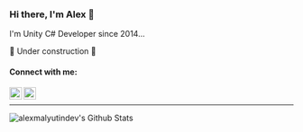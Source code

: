 ### Hi there, I'm Alex 👋

I'm Unity C# Developer since 2014...

🚧 Under construction 🚧

#### Connect with me:
[<img align="left" alt="codeSTACKr | Twitter" width="22px" src="https://cdn.jsdelivr.net/npm/simple-icons@v3/icons/twitter.svg" />][twitter]
[<img align="left" alt="codeSTACKr | LinkedIn" width="22px" src="https://cdn.jsdelivr.net/npm/simple-icons@v3/icons/linkedin.svg" />][linkedin]

<br />

___
<img align="left" alt="alexmalyutindev's Github Stats" src="https://github-readme-stats.vercel.app/api?username=alexmalyutindev&show_icons=true&hide_border=true&theme=dark" />


[twitter]: https://twitter.com/alexmalyutindev/
[linkedin]: https://www.linkedin.com/in/alexmalyutindev/
